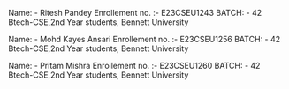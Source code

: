 Name: - Ritesh Pandey
Enrollement no. :- E23CSEU1243
BATCH: - 42
Btech-CSE,2nd Year students, Bennett University

Name: - Mohd Kayes Ansari
Enrollement no. :- E23CSEU1256
BATCH: - 42
Btech-CSE,2nd Year students, Bennett University


Name: - Pritam Mishra
Enrollement no. :- E23CSEU1260
BATCH: - 42
Btech-CSE,2nd Year students, Bennett University

